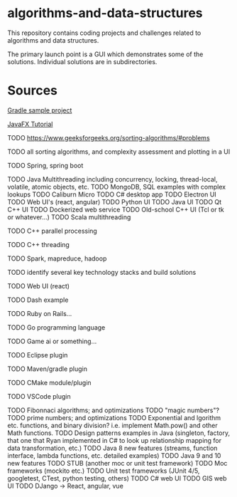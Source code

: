 # algorithms-and-data-structures

This repository contains coding projects and challenges related to algorithms and data structures.

The primary launch point is a GUI which demonstrates some of the solutions. Individual solutions are in subdirectories.

# Sources

[Gradle sample project](https://github.com/trishagee/javafx-gradle)

[JavaFX Tutorial](https://www.tutorialspoint.com/javafx/javafx_quick_guide.htm)

TODO https://www.geeksforgeeks.org/sorting-algorithms/#problems

TODO all sorting algorithms, and complexity assessment and plotting in a UI

TODO Spring, spring boot

TODO Java Multithreading including concurrency, locking, thread-local, volatile, atomic objects, etc.
TODO MongoDB, SQL examples with complex lookups
TODO Caliburn Micro
TODO C# desktop app
TODO Electron UI
TODO Web UI's (react, angular)
TODO Python UI
TODO Java UI
TODO Qt C++ UI
TODO Dockerized web service
TODO Old-school C++ UI (Tcl or tk or whatever...)
TODO Scala multithreading

TODO C++ parallel processing

TODO C++ threading

TODO Spark, mapreduce, hadoop

TODO identify several key technology stacks and build solutions

TODO Web UI (react)

TODO Dash example

TODO Ruby on Rails...

TODO Go programming language

TODO Game ai or something...

TODO Eclipse plugin

TODO Maven/gradle plugin

TODO CMake module/plugin

TODO VSCode plugin

TODO Fibonnaci algorithms; and optimizations
TODO "magic numbers"?
TODO prime numbers; and optimizations
TODO Exponential and lgorithm etc. functions, and binary division? i.e. implement Math.pow() and other Math functions.
TODO Design patterns examples in Java (singleton, factory, that one that Ryan implemented in C# to look up relationship mapping for data transformation, etc.)
TODO Java 8 new features (streams, function interface, lambda functions, etc. detailed examples)
TODO Java 9 and 10 new features
TODO STUB (another moc or unit test framework)
TODO Moc frameworks (mockito etc.)
TODO Unit test frameworks (JUnit 4/5, googletest, CTest, python testing, others)
TODO C# web UI
TODO GIS web UI
TODO DJango -> React, angular, vue

